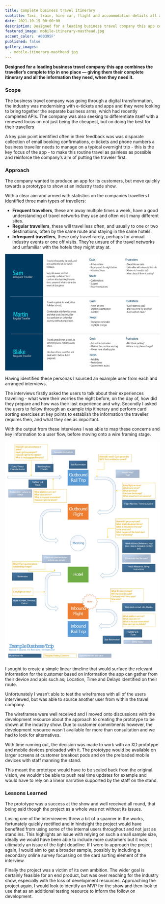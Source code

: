 ```yaml
---
title: Complete business travel itinerary
subtitle: Taxi, train, hire car, flight and accommodation details all available to the traveller just when they need it.
date: 2021-10-15 00:00:00
description: Designed for a leading business travel company this app combines the traveller’s complete trip in one place giving them their complete itinerary and all the information they need, when they need it. 
featured_image: mobile-itinerary-masthead.jpg
accent_color: '#00395F'
published: false
gallery_images:
  - mobile-itinerary-masthead.jpg
---
```


**Designed for a leading business travel company this app combines the traveller’s complete trip in one place — giving them their complete itinerary and all the information they need, when they need it.**

### Scope

The business travel company was going through a digital transformation, the industry was modernising with e-tickets and apps and they were looking to bring together the separate business arms,  which had recently completed APIs. The company was also seeking to differentiate itself with a renewed focus on not just being the cheapest, but on doing the best for their travellers 

A key pain point identified often in their feedback was was disparate collection of email booking confirmations, e-tickets and phone numbers a business traveller needs to manage on a typical overnight trip - this is the key focus of the app - to make this routine travel as painless as possible and reinforce the company’s aim of putting the traveler first. 

### Approach
The company wanted to produce an app for its customers, but move quickly towards a prototype to show at an industry trade show. 

With a clear aim and armed with statistics on the companies travellers I identified three main types of travellers: 

- **Frequent travellers**, these are away multiple times a week, have a good understanding of travel networks they use and often visit many different sites.
- **Regular travellers**, these will travel less often, and usually to one or two destinations, often by the same route and staying in the same hotels.
- **Infrequent travellers**, these only travel rarely, perhaps for annual industry events or one off visits. They’re unsure of the travel networks and unfamiliar with the hotels they might stay at. 

![Sketch explorations](images/projects/travel-personas.jpg)

Having identified these personas I sourced an example user from each and arranged interviews. 

The interviews firstly asked the users to talk about their experiences travelling - what were their worries the night before, on the day of, how did they prepare and how was their last experience and why. Secondly I asked the users to follow through an example trip itinerary and perform card sorting exercises at key points to establish the information the traveller requires then, and what they see as important. 

With the output from these interviews I was able to map these concerns and key information to a user flow, before moving onto a wire framing stage. 

![Sketch explorations](images/projects/travel-user-journey.jpg)

I sought to create a simple linear timeline that would surface the relevant information for the customer based on information the app can gather from their device and apis such as; Location, Time and Delays identified on their route. 

Unfortunately I wasn’t able to test the wireframes with all of the users interviewed, but was able to source another user from within the travel company. 

The wireframes were well received and I moved onto discussions with the development resource about the approach to creating the prototype to be shown at the industry show. Due to customer commitments however, the development resource wasn’t available for more than consultation and we had to look for alternatives.

With time running out, the decision was made to work with an XD prototype and mobile devices preloaded with it. The prototype would be available on larger screens at customer breakout pods and on the preloaded mobile devices with staff manning the stand. 

This meant the prototype would have to be scaled back from the original vision, we wouldn’t be able to push real time updates for example and would have to rely on a linear narrative supported by the staff on the stand. 

### Lessons Learned

The prototype was a success at the show and well received all round, that being said though the project as a whole was not without its issues. 

Losing one of the interviewees threw a bit of a spanner in the works, fortunately quickly rectified and in hindsight the project would have benefited from using some of the internal users throughout and not just as stand ins. This highlights an issue with relying on such a small sample size, ideally we would have been able to include more customers but it was ultimately an issue of the tight deadline. If I were to approach the project again, I would aim to get a broader sample, possibly by including a secondary online survey focussing on the card sorting element of the interview. 

Finally the project was a victim of its own ambition. The wider goal is certainly feasible for an end product, but was over reaching for the industry show, especially with the loss of development resources. Approaching the project again, I would look to identify an MVP for the show and then look to use that as an additional testing resource to inform the follow on development.
